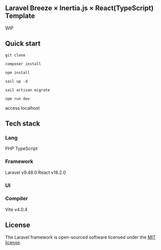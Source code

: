 ## Laravel Breeze × Inertia.js × React(TypeScript) Template

WIP

## Quick start

`git clone`

`composer install`

`npm install`

`sail up -d`

`sail artisan migrate`

`npm run dev`

access localhost

## Tech stack

### Lang

PHP
TypeScript

### Framework

Laravel v9.48.0
React v18.2.0

### UI

### Compiler

Vite v4.0.4

## License

The Laravel framework is open-sourced software licensed under the [MIT license](https://opensource.org/licenses/MIT).
